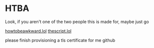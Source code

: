 # HTBA
Look, if you aren't one of the two people this is made for, maybe just go

<a href="www.howtobeawkward.lol">howtobeawkward.lol</a>
<a href="www.thescript.lol">thescript.lol</a>

please finish provisioning a tls certificate for me github
